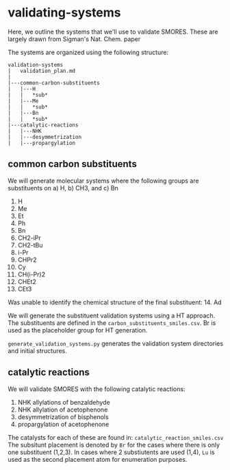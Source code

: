 # validating-systems
Here, we outline the systems that we'll use to validate SMORES.
These are largely drawn from Sigman's Nat. Chem. paper

The systems are organized using the following structure:

```
validation-systems
|   validation_plan.md
|
|---common-carbon-substituents
|   |---H
|   |   *sub*
|   |---Me
|   |   *sub*
|   |---Bn
|   |   *sub*
|---catalytic-reactions
|   |---NHK
|   |---desymmetrization
|   |---propargylation
```
## common carbon substituents
We will generate molecular systems where the following groups
are substituents on a) H, b) CH3, and c) Bn
1. H
2. Me
3. Et
4. Ph
5. Bn
6. CH2-iPr
7. CH2-tBu
8. i-Pr
9. CHPr2
10. Cy
11. CH(i-Pr)2
12. CHEt2
13. CEt3

Was unable to identify the chemical structure of the final
substituent:
14. Ad

We will generate the substituent validation systems using a HT
approach. The substituents are defined in the
``carbon_substituents_smiles.csv``. Br is used as the
placeholder group for HT generation.

``generate_validation_systems.py`` generates the validation
system directories and initial structures.


## catalytic reactions
We will validate SMORES with the following catalytic reactions:
1. NHK allylations of benzaldehyde
2. NHK allylation of acetophenone
3. desymmetrization of bisphenols
4. propargylation of acetophenone

The catalysts for each of these are found in:
`catalytic_reaction_smiles.csv`
The subsitunt placement is denoted by `Br` for the cases where there is only one
substituent (1,2,3). In cases where 2 substiutents are used (1,4), `Lu` is used
as the second placement atom for enumeration purposes.

